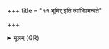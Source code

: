 +++
title = "११ भूमिर् इति त्वाभिप्रमन्वते"

+++
<details><summary>मूलम् (GR)</summary>

भूमिर् इति त्वाभिप्रमन्वते जना  
निरृतिर् इति त्वाहं परि वेद विश्वतः ।  
भूते हविष्मत्य् अस्य् एष ते भगस्  
तेन ते विधेयं स्वाहा ॥
</details>
